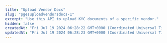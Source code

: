 ```yaml
---
title: "Upload Vendor Docs"
slug: "pgesuploadvendorsdocs-1"
excerpt: "Use this API to upload KYC documents of a specific vendor."
hidden: false
createdAt: "Fri Jul 19 2024 06:28:22 GMT+0000 (Coordinated Universal Time)"
updatedAt: "Fri Jul 19 2024 06:28:23 GMT+0000 (Coordinated Universal Time)"
---
```

